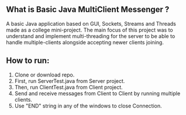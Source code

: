 ## What is Basic Java MultiClient Messenger ?

A basic Java application based on GUI, Sockets, Streams and Threads made as a college mini-project. The main focus of this project was to understand and implement multi-threading for the server to be able to handle multiple-clients alongside accepting newer clients joining.

## How to run:

1. Clone or download repo.
2. First, run ServerTest.java from Server project.
3. Then, run ClientTest.java from Client project.
4. Send and receive messages from Client to Client by running multiple clients.
5. Use "END" string in any of the windows to close Connection.
